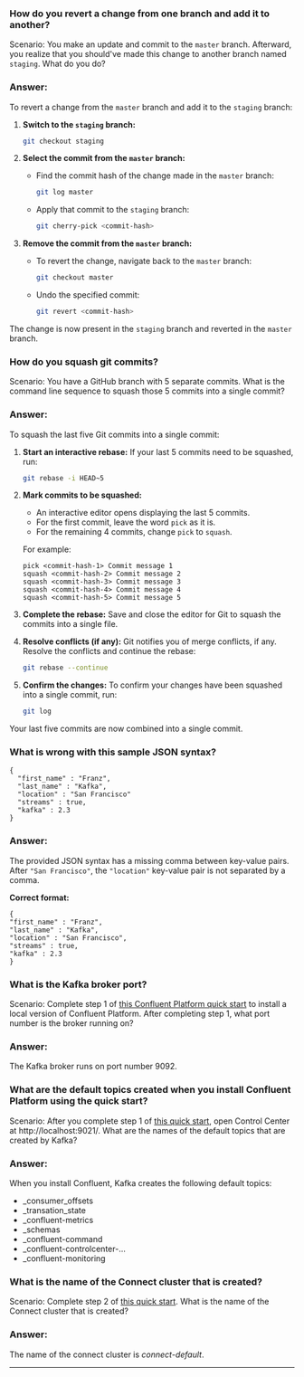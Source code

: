

### How do you revert a change from one branch and add it to another?
Scenario: You make an update and commit to the `master` branch. Afterward, you realize that you should've made this 
change to another branch named `staging`. What do you do? 
### Answer: 
To revert a change from the `master` branch and add it to the `staging` branch:

1. **Switch to the `staging` branch:**
   ```bash
   git checkout staging
   ```

2. **Select the commit from the `master` branch:**
   - Find the commit hash of the change made in the `master` branch:
     ```bash
     git log master
     ```
   - Apply that commit to the `staging` branch:
     ```bash
     git cherry-pick <commit-hash>
     ```

3. **Remove the commit from the `master` branch:**
   - To revert the change, navigate back to the `master` branch:
     ```bash
     git checkout master
     ```
   - Undo the specified commit:
     ```bash
     git revert <commit-hash>
     ```
The change is now present in the `staging` branch and reverted in the `master` branch.

### How do you squash git commits?
Scenario: You have a GitHub branch with 5 separate commits. What is the command line sequence to squash those 5 commits 
into a single commit?

### Answer:
To squash the last five Git commits into a single commit:

1. **Start an interactive rebase:**
   If your last 5 commits need to be squashed, run:
   ```bash
   git rebase -i HEAD~5
   ```

2. **Mark commits to be squashed:**
   - An interactive editor opens displaying the last 5 commits.
   - For the first commit, leave the word `pick` as it is.
   - For the remaining 4 commits, change `pick` to `squash`.

   For example:
   ```
   pick <commit-hash-1> Commit message 1
   squash <commit-hash-2> Commit message 2
   squash <commit-hash-3> Commit message 3
   squash <commit-hash-4> Commit message 4
   squash <commit-hash-5> Commit message 5
   ```

3. **Complete the rebase:**
   Save and close the editor for Git to squash the commits into a single file.

5. **Resolve conflicts (if any):**
   Git notifies you of merge conflicts, if any. Resolve the conflicts and continue the rebase:
   ```bash
   git rebase --continue
   ```

6. **Confirm the changes:**
   To confirm your changes have been squashed into a single commit, run:
   ```bash
   git log
   ```

Your last five commits are now combined into a single commit.

### What is wrong with this sample JSON syntax?

```
{
  "first_name" : "Franz",
  "last_name" : "Kafka",
  "location" : "San Francisco"
  "streams" : true,
  "kafka" : 2.3 
}
```
### Answer: 
The provided JSON syntax has a missing comma between key-value pairs. After `"San Francisco"`, the `"location"` key-value pair is not separated by a comma.

**Correct format:**
   ```
{
  "first_name" : "Franz",
  "last_name" : "Kafka",
  "location" : "San Francisco",
  "streams" : true,
  "kafka" : 2.3 
}
```

### What is the Kafka broker port?

Scenario: Complete step 1 of [this Confluent Platform quick start](https://docs.confluent.io/platform/current/get-started/platform-quickstart.html) to 
install a local version of Confluent Platform. After completing step 1, what port number is the broker running on?

### Answer: 
The Kafka broker runs on port number 9092.

### What are the default topics created when you install Confluent Platform using the quick start?

Scenario: After you complete step 1 of [this quick start](https://docs.confluent.io/platform/current/get-started/platform-quickstart.html), 
open Control Center at http://localhost:9021/. What are the names of the default topics that are created by Kafka?
### Answer: 
When you install Confluent, Kafka creates the following default topics:
- _consumer_offsets
- _transation_state
- _confluent-metrics
- _schemas
- _confluent-command
- _confluent-controlcenter-...
- _confluent-monitoring

### What is the name of the Connect cluster that is created?

Scenario: Complete step 2 of [this quick start](https://docs.confluent.io/platform/current/get-started/platform-quickstart.html). 
What is the name of the Connect cluster that is created?

### Answer: 
The name of the connect cluster is *connect-default*.

****
